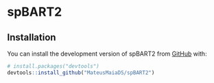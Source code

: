 
# spBART2


## Installation

You can install the development version of spBART2 from [GitHub](https://github.com/) with:

``` r
# install.packages("devtools")
devtools::install_github("MateusMaiaDS/spBART2")
```
